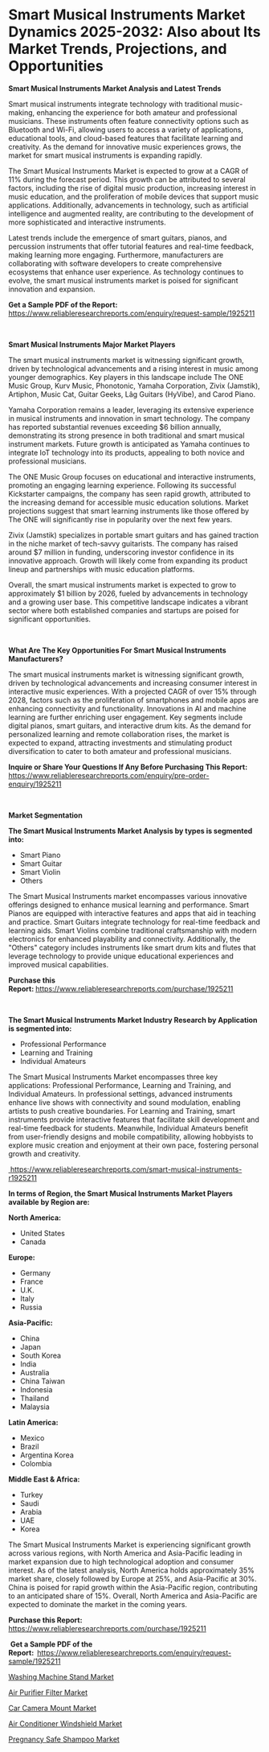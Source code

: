 <p><h1>Smart Musical Instruments Market Dynamics 2025-2032: Also about Its Market Trends, Projections, and Opportunities</h1></p><p><strong>Smart Musical Instruments Market Analysis and Latest Trends</strong></p>
<p><p>Smart musical instruments integrate technology with traditional music-making, enhancing the experience for both amateur and professional musicians. These instruments often feature connectivity options such as Bluetooth and Wi-Fi, allowing users to access a variety of applications, educational tools, and cloud-based features that facilitate learning and creativity. As the demand for innovative music experiences grows, the market for smart musical instruments is expanding rapidly.</p><p>The Smart Musical Instruments Market is expected to grow at a CAGR of 11% during the forecast period. This growth can be attributed to several factors, including the rise of digital music production, increasing interest in music education, and the proliferation of mobile devices that support music applications. Additionally, advancements in technology, such as artificial intelligence and augmented reality, are contributing to the development of more sophisticated and interactive instruments.</p><p>Latest trends include the emergence of smart guitars, pianos, and percussion instruments that offer tutorial features and real-time feedback, making learning more engaging. Furthermore, manufacturers are collaborating with software developers to create comprehensive ecosystems that enhance user experience. As technology continues to evolve, the smart musical instruments market is poised for significant innovation and expansion.</p></p>
<p><strong>Get a Sample PDF of the Report:&nbsp;</strong> <a href="https://www.reliableresearchreports.com/enquiry/request-sample/1925211?utm_campaign=7&utm_medium=2&utm_source=Github&utm_content=ia&utm_term=04042025&utm_id=smart-musical-instruments">https://www.reliableresearchreports.com/enquiry/request-sample/1925211</a></p>
<p>&nbsp;</p>
<p><strong>Smart Musical Instruments Major Market Players</strong></p>
<p><p>The smart musical instruments market is witnessing significant growth, driven by technological advancements and a rising interest in music among younger demographics. Key players in this landscape include The ONE Music Group, Kurv Music, Phonotonic, Yamaha Corporation, Zivix (Jamstik), Artiphon, Music Cat, Guitar Geeks, Lâg Guitars (HyVibe), and Carod Piano.</p><p>Yamaha Corporation remains a leader, leveraging its extensive experience in musical instruments and innovation in smart technology. The company has reported substantial revenues exceeding $6 billion annually, demonstrating its strong presence in both traditional and smart musical instrument markets. Future growth is anticipated as Yamaha continues to integrate IoT technology into its products, appealing to both novice and professional musicians.</p><p>The ONE Music Group focuses on educational and interactive instruments, promoting an engaging learning experience. Following its successful Kickstarter campaigns, the company has seen rapid growth, attributed to the increasing demand for accessible music education solutions. Market projections suggest that smart learning instruments like those offered by The ONE will significantly rise in popularity over the next few years.</p><p>Zivix (Jamstik) specializes in portable smart guitars and has gained traction in the niche market of tech-savvy guitarists. The company has raised around $7 million in funding, underscoring investor confidence in its innovative approach. Growth will likely come from expanding its product lineup and partnerships with music education platforms.</p><p>Overall, the smart musical instruments market is expected to grow to approximately $1 billion by 2026, fueled by advancements in technology and a growing user base. This competitive landscape indicates a vibrant sector where both established companies and startups are poised for significant opportunities.</p></p>
<p>&nbsp;</p>
<p><strong>What Are The Key Opportunities For Smart Musical Instruments Manufacturers?</strong></p>
<p><p>The smart musical instruments market is witnessing significant growth, driven by technological advancements and increasing consumer interest in interactive music experiences. With a projected CAGR of over 15% through 2028, factors such as the proliferation of smartphones and mobile apps are enhancing connectivity and functionality. Innovations in AI and machine learning are further enriching user engagement. Key segments include digital pianos, smart guitars, and interactive drum kits. As the demand for personalized learning and remote collaboration rises, the market is expected to expand, attracting investments and stimulating product diversification to cater to both amateur and professional musicians.</p></p>
<p><strong>Inquire or Share Your Questions If Any Before Purchasing This Report:</strong> <a href="https://www.reliableresearchreports.com/enquiry/pre-order-enquiry/1925211?utm_campaign=7&utm_medium=2&utm_source=Github&utm_content=ia&utm_term=04042025&utm_id=smart-musical-instruments">https://www.reliableresearchreports.com/enquiry/pre-order-enquiry/1925211</a></p>
<p>&nbsp;</p>
<p><strong>Market Segmentation</strong></p>
<p><strong>The Smart Musical Instruments Market Analysis by types is segmented into:</strong></p>
<p><ul><li>Smart Piano</li><li>Smart Guitar</li><li>Smart Violin</li><li>Others</li></ul></p>
<p><p>The Smart Musical Instruments market encompasses various innovative offerings designed to enhance musical learning and performance. Smart Pianos are equipped with interactive features and apps that aid in teaching and practice. Smart Guitars integrate technology for real-time feedback and learning aids. Smart Violins combine traditional craftsmanship with modern electronics for enhanced playability and connectivity. Additionally, the "Others" category includes instruments like smart drum kits and flutes that leverage technology to provide unique educational experiences and improved musical capabilities.</p></p>
<p><strong>Purchase this Report:&nbsp;</strong><a href="https://www.reliableresearchreports.com/purchase/1925211?utm_campaign=7&utm_medium=2&utm_source=Github&utm_content=ia&utm_term=04042025&utm_id=smart-musical-instruments">https://www.reliableresearchreports.com/purchase/1925211</a></p>
<p>&nbsp;</p>
<p><strong>The Smart Musical Instruments Market Industry Research by Application is segmented into:</strong></p>
<p><ul><li>Professional Performance</li><li>Learning and Training</li><li>Individual Amateurs</li></ul></p>
<p><p>The Smart Musical Instruments Market encompasses three key applications: Professional Performance, Learning and Training, and Individual Amateurs. In professional settings, advanced instruments enhance live shows with connectivity and sound modulation, enabling artists to push creative boundaries. For Learning and Training, smart instruments provide interactive features that facilitate skill development and real-time feedback for students. Meanwhile, Individual Amateurs benefit from user-friendly designs and mobile compatibility, allowing hobbyists to explore music creation and enjoyment at their own pace, fostering personal growth and creativity.</p></p>
<p><a href="https://www.reliableresearchreports.com/smart-musical-instruments-r1925211?utm_campaign=7&utm_medium=2&utm_source=Github&utm_content=ia&utm_term=04042025&utm_id=smart-musical-instruments">&nbsp;https://www.reliableresearchreports.com/smart-musical-instruments-r1925211</a></p>
<p><strong>In terms of Region, the Smart Musical Instruments Market Players available by Region are:</strong></p>
<p>
    <p> <strong> North America: </strong>
        <ul>
            <li>United States</li>
            <li>Canada</li>
        </ul>
        </p> 
    <p> <strong> Europe: </strong>
        <ul>
            <li>Germany</li>
            <li>France</li>
            <li>U.K.</li>
            <li>Italy</li>
            <li>Russia</li>
        </ul>
        </p> 
    <p> <strong> Asia-Pacific: </strong>
        <ul>
            <li>China</li>
            <li>Japan</li>
            <li>South Korea</li>
            <li>India</li>
            <li>Australia</li>
            <li>China Taiwan</li>
            <li>Indonesia</li>
            <li>Thailand</li>
            <li>Malaysia</li>
        </ul>
        </p> 
    <p> <strong> Latin America: </strong>
        <ul>
            <li>Mexico</li>
            <li>Brazil</li>
            <li>Argentina Korea</li>
            <li>Colombia</li>
        </ul>
        </p> 
    <p> <strong> Middle East & Africa: </strong>
        <ul>
            <li>Turkey</li>
            <li>Saudi</li>
            <li>Arabia</li>
            <li>UAE</li>
            <li>Korea</li>
        </ul>
    </p>
    </p>
<p><p>The Smart Musical Instruments Market is experiencing significant growth across various regions, with North America and Asia-Pacific leading in market expansion due to high technological adoption and consumer interest. As of the latest analysis, North America holds approximately 35% market share, closely followed by Europe at 25%, and Asia-Pacific at 30%. China is poised for rapid growth within the Asia-Pacific region, contributing to an anticipated share of 15%. Overall, North America and Asia-Pacific are expected to dominate the market in the coming years.</p></p>
<p><strong>Purchase this Report: </strong><a href="https://www.reliableresearchreports.com/purchase/1925211?utm_campaign=7&utm_medium=2&utm_source=Github&utm_content=ia&utm_term=04042025&utm_id=smart-musical-instruments">https://www.reliableresearchreports.com/purchase/1925211</a></p>
<p>&nbsp;<strong>Get a Sample PDF of the Report:&nbsp;&nbsp;</strong><a href="https://www.reliableresearchreports.com/enquiry/request-sample/1925211?utm_campaign=7&utm_medium=2&utm_source=Github&utm_content=ia&utm_term=04042025&utm_id=smart-musical-instruments">https://www.reliableresearchreports.com/enquiry/request-sample/1925211</a></p>
<p><strong></strong></p>
<p><p><a href="https://github.com/vigatoimrene04/Market-Research-Report-List-1/blob/main/washing-machine-stand-market.md?utm_campaign=7&utm_medium=2&utm_source=Github&utm_content=ia&utm_term=04042025&utm_id=smart-musical-instruments">Washing Machine Stand Market</a></p><p><a href="https://github.com/joubehobock75/Market-Research-Report-List-1/blob/main/air-purifier-filter-market.md?utm_campaign=7&utm_medium=2&utm_source=Github&utm_content=ia&utm_term=04042025&utm_id=smart-musical-instruments">Air Purifier Filter Market</a></p><p><a href="https://github.com/gasiorgary79/Market-Research-Report-List-1/blob/main/car-camera-mount-market.md?utm_campaign=7&utm_medium=2&utm_source=Github&utm_content=ia&utm_term=04042025&utm_id=smart-musical-instruments">Car Camera Mount Market</a></p><p><a href="https://github.com/supashcriana/Market-Research-Report-List-1/blob/main/air-conditioner-windshield-market.md?utm_campaign=7&utm_medium=2&utm_source=Github&utm_content=ia&utm_term=04042025&utm_id=smart-musical-instruments">Air Conditioner Windshield Market</a></p><p><a href="https://github.com/bufkamaiahi7/Market-Research-Report-List-1/blob/main/pregnancy-safe-shampoo-market.md?utm_campaign=7&utm_medium=2&utm_source=Github&utm_content=ia&utm_term=04042025&utm_id=smart-musical-instruments">Pregnancy Safe Shampoo Market</a></p></p>